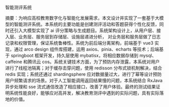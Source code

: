 智能测评系统



摘要：为响应高校教育数字化与智能化发展需求，本文设计并实现了一套基于大模型的智能测评系统。本系统的主要功能是创建测评活动和答题获得个性化反馈，同时还引入大模型实现了 ai 评分策略与生成题目。系统架构设计上，从用户层、接入层、业务层、服务层到存储层、设施层递进分析， 对业务层和服务层做了日志记录和权限管理，保证系统鲁棒性。系统为前后端分离架构，前端基于 vue3 实现，通过 arco design 组件库搭建，运用 axios、pinia、echarts 等技术；后端基于 springboot 框架开发，持久层使用 mybatisx，将相应数据存储到 mysql、caffeine 和腾讯云 cos。系统关键技术方面，为了预防内存泄露，本系统对用户进行了线程池隔离；对于缓存击穿问题，使用 redisson 分布式锁机制解决，结合 redis 实现；系统还通过 shardingsphere 应对数据量过大，进行了幂等设计预防用户频繁请求的场景。对于人工智能调用返回结果慢的问题，本系统结合 RxJava 异步处理和 sse 流式通信改造了相应接口，改善了用户体验。最终的测试结果证明系统性能良好，能够应对高并发，解决教育测评中遇到的实际问题，具有实际落地的价值。